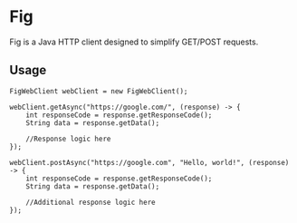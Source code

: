# Fig

Fig is a Java HTTP client designed to simplify GET/POST requests.

## Usage

```
FigWebClient webClient = new FigWebClient();

webClient.getAsync("https://google.com/", (response) -> {
    int responseCode = response.getResponseCode();
    String data = response.getData();
    
    //Response logic here
});
        
webClient.postAsync("https://google.com", "Hello, world!", (response) -> {
    int responseCode = response.getResponseCode();
    String data = response.getData();

    //Additional response logic here 
});
```
